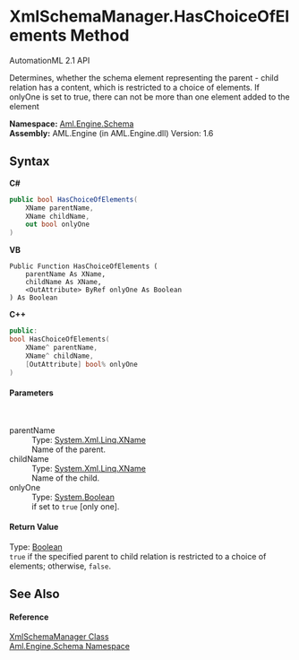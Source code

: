 # XmlSchemaManager.HasChoiceOfElements Method 
AutomationML 2.1 API 

Determines, whether the schema element representing the parent - child relation has a content, which is restricted to a choice of elements. If onlyOne is set to true, there can not be more than one element added to the element

**Namespace:**&nbsp;<a href="N_Aml_Engine_Schema">Aml.Engine.Schema</a><br />**Assembly:**&nbsp;AML.Engine (in AML.Engine.dll) Version: 1.6

## Syntax

**C#**<br />
``` C#
public bool HasChoiceOfElements(
	XName parentName,
	XName childName,
	out bool onlyOne
)
```

**VB**<br />
``` VB
Public Function HasChoiceOfElements ( 
	parentName As XName,
	childName As XName,
	<OutAttribute> ByRef onlyOne As Boolean
) As Boolean
```

**C++**<br />
``` C++
public:
bool HasChoiceOfElements(
	XName^ parentName, 
	XName^ childName, 
	[OutAttribute] bool% onlyOne
)
```


#### Parameters
&nbsp;<dl><dt>parentName</dt><dd>Type: <a href="https://docs.microsoft.com/dotnet/api/system.xml.linq.xname" target="_parent" rel="noopener noreferrer">System.Xml.Linq.XName</a><br />Name of the parent.</dd><dt>childName</dt><dd>Type: <a href="https://docs.microsoft.com/dotnet/api/system.xml.linq.xname" target="_parent" rel="noopener noreferrer">System.Xml.Linq.XName</a><br />Name of the child.</dd><dt>onlyOne</dt><dd>Type: <a href="https://docs.microsoft.com/dotnet/api/system.boolean" target="_parent" rel="noopener noreferrer">System.Boolean</a><br />if set to `true` [only one].</dd></dl>

#### Return Value
Type: <a href="https://docs.microsoft.com/dotnet/api/system.boolean" target="_parent" rel="noopener noreferrer">Boolean</a><br />`true` if the specified parent to child relation is restricted to a choice of elements; otherwise, `false`.

## See Also


#### Reference
<a href="T_Aml_Engine_Schema_XmlSchemaManager">XmlSchemaManager Class</a><br /><a href="N_Aml_Engine_Schema">Aml.Engine.Schema Namespace</a><br />